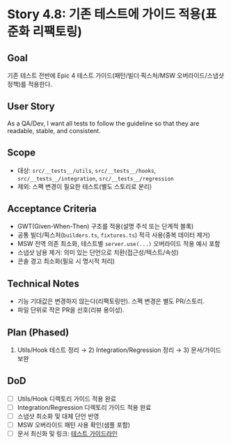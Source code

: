 # Story 4.8: 기존 테스트에 가이드 적용(표준화 리팩토링)

## Goal
기존 테스트 전반에 Epic 4 테스트 가이드(패턴/빌더·픽스처/MSW 오버라이드/스냅샷 정책)를 적용한다.

## User Story
As a QA/Dev, I want all tests to follow the guideline so that they are readable, stable, and consistent.

## Scope
- 대상: `src/__tests__/utils`, `src/__tests__/hooks`, `src/__tests__/integration`, `src/__tests__/regression`
- 제외: 스펙 변경이 필요한 테스트(별도 스토리로 분리)

## Acceptance Criteria
- GWT(Given-When-Then) 구조를 적용(설명 주석 또는 단계적 블록)
- 공통 빌더/픽스처(`builders.ts`, `fixtures.ts`) 적극 사용(중복 데이터 제거)
- MSW 전역 의존 최소화, 테스트별 `server.use(...)` 오버라이드 적용 예시 포함
- 스냅샷 남용 제거: 의미 있는 단언으로 치환(접근성/텍스트/속성)
- 콘솔 경고 최소화(필요 시 명시적 처리)

## Technical Notes
- 기능 기대값은 변경하지 않는다(리팩토링만). 스펙 변경은 별도 PR/스토리.
- 파일 단위로 작은 PR을 선호(리뷰 용이성).

## Plan (Phased)
1) Utils/Hook 테스트 정리 → 2) Integration/Regression 정리 → 3) 문서/가이드 보완

## DoD
- [ ] Utils/Hook 디렉토리 가이드 적용 완료
- [ ] Integration/Regression 디렉토리 가이드 적용 완료
- [ ] 스냅샷 최소화 및 대체 단언 반영
- [ ] MSW 오버라이드 패턴 사용 확인(샘플 포함)
- [ ] 문서 최신화 및 링크: [테스트 가이드라인](../qa/test-guidelines.md)
